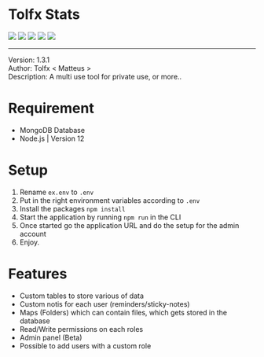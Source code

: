 # Tolfx Stats
<img src="https://img.shields.io/github/forks/Tolfx/Tolfx-Stats?label=Forks&style=social">
<img src="https://img.shields.io/github/stars/Tolfx/Tolfx-Stats?style=social">
<img src="https://img.shields.io/github/package-json/v/Tolfx/Tolfx-Stats">
<img src="https://img.shields.io/github/languages/top/Tolfx/Tolfx-Stats">
<img src="https://img.shields.io/github/last-commit/Tolfx/Tolfx-Stats">

<hr/>

Version: 1.3.1 <br/>
Author: Tolfx < Matteus > <br/>
Description: A multi use tool for private use, or more.. <br/>
# Requirement

* MongoDB Database
* Node.js | Version 12

# Setup

1. Rename `ex.env` to `.env`
2. Put in the right environment variables according to `.env`
3. Install the packages `npm install`
4. Start the application by running `npm run` in the CLI
5. Once started go the application URL and do the setup for the admin account
6. Enjoy.

# Features

* Custom tables to store various of data
* Custom notis for each user (reminders/sticky-notes)
* Maps (Folders) which can contain files, which gets stored in the database
* Read/Write permissions on each roles
* Admin panel (Beta)
* Possible to add users with a custom role